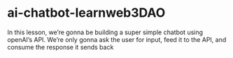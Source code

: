 # ai-chatbot-learnweb3DAO
In this lesson, we’re gonna be building a super simple chatbot using openAI’s API. We’re only gonna ask the user for input, feed it to the API, and consume the response it sends back
